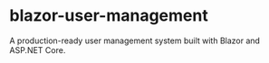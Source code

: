 # blazor-user-management
A production-ready user management system built with Blazor and ASP.NET Core.
